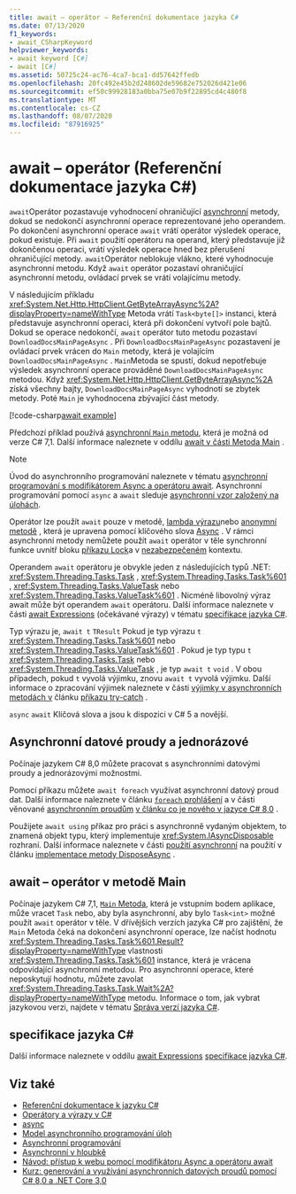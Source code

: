 ```yaml
---
title: await – operátor – Referenční dokumentace jazyka C#
ms.date: 07/13/2020
f1_keywords:
- await_CSharpKeyword
helpviewer_keywords:
- await keyword [C#]
- await [C#]
ms.assetid: 50725c24-ac76-4ca7-bca1-dd57642ffedb
ms.openlocfilehash: 20fc492e45b2d248602de59682e752026d421e06
ms.sourcegitcommit: ef50c99928183a0bba75e07b9f22895cd4c480f8
ms.translationtype: MT
ms.contentlocale: cs-CZ
ms.lasthandoff: 08/07/2020
ms.locfileid: "87916925"
---
```

# <a name="await-operator-c-reference"></a>await – operátor (Referenční dokumentace jazyka C#)

`await`Operátor pozastavuje vyhodnocení ohraničující [asynchronní](../keywords/async.md) metody, dokud se nedokončí asynchronní operace reprezentované jeho operandem. Po dokončení asynchronní operace `await` vrátí operátor výsledek operace, pokud existuje. Při `await` použití operátoru na operand, který představuje již dokončenou operaci, vrátí výsledek operace hned bez přerušení ohraničující metody. `await`Operátor neblokuje vlákno, které vyhodnocuje asynchronní metodu. Když `await` operátor pozastaví ohraničující asynchronní metodu, ovládací prvek se vrátí volajícímu metody.

V následujícím příkladu <xref:System.Net.Http.HttpClient.GetByteArrayAsync%2A?displayProperty=nameWithType> Metoda vrátí `Task<byte[]>` instanci, která představuje asynchronní operaci, která při dokončení vytvoří pole bajtů. Dokud se operace nedokončí, `await` operátor tuto metodu pozastaví `DownloadDocsMainPageAsync` . Při `DownloadDocsMainPageAsync` pozastavení je ovládací prvek vrácen do `Main` metody, která je volajícím `DownloadDocsMainPageAsync` . `Main`Metoda se spustí, dokud nepotřebuje výsledek asynchronní operace prováděné `DownloadDocsMainPageAsync` metodou. Když <xref:System.Net.Http.HttpClient.GetByteArrayAsync%2A> získá všechny bajty, `DownloadDocsMainPageAsync` vyhodnotí se zbytek metody. Poté `Main` je vyhodnocena zbývající část metody.

[!code-csharp[await example](snippets/shared/AwaitOperator.cs)]

Předchozí příklad používá [asynchronní `Main` metodu](../../programming-guide/main-and-command-args/index.md), která je možná od verze C# 7,1. Další informace naleznete v oddílu [await v části Metoda Main](#await-operator-in-the-main-method) .

> [!NOTE]
> Úvod do asynchronního programování naleznete v tématu [asynchronní programování s modifikátorem Async a operátoru await](../../programming-guide/concepts/async/index.md). Asynchronní programování pomocí `async` a `await` sleduje [asynchronní vzor založený na úlohách](../../../standard/asynchronous-programming-patterns/task-based-asynchronous-pattern-tap.md).

Operátor lze použít `await` pouze v metodě, [lambda výrazu](../../programming-guide/statements-expressions-operators/lambda-expressions.md)nebo [anonymní metodě](delegate-operator.md) , která je upravena pomocí klíčového slova [Async](../keywords/async.md) . V rámci asynchronní metody nemůžete použít `await` operátor v těle synchronní funkce uvnitř bloku [příkazu Lock](../keywords/lock-statement.md)a v [nezabezpečeném](../keywords/unsafe.md) kontextu.

Operandem `await` operátoru je obvykle jeden z následujících typů .NET: <xref:System.Threading.Tasks.Task> , <xref:System.Threading.Tasks.Task%601> , <xref:System.Threading.Tasks.ValueTask> nebo <xref:System.Threading.Tasks.ValueTask%601> . Nicméně libovolný výraz await může být operandem `await` operátoru. Další informace naleznete v části [await Expressions](~/_csharplang/spec/expressions.md#awaitable-expressions) (očekávané výrazy) v tématu [specifikace jazyka C#](~/_csharplang/spec/introduction.md).

Typ výrazu je, `await t` `TResult` Pokud je typ výrazu `t` <xref:System.Threading.Tasks.Task%601> nebo <xref:System.Threading.Tasks.ValueTask%601> . Pokud je typ typu `t` <xref:System.Threading.Tasks.Task> nebo <xref:System.Threading.Tasks.ValueTask> , je typ `await t` `void` . V obou případech, pokud `t` vyvolá výjimku, znovu `await t` vyvolá výjimku. Další informace o zpracování výjimek naleznete v části [výjimky v asynchronních metodách v](../keywords/try-catch.md#exceptions-in-async-methods) článku [příkazu try-catch](../keywords/try-catch.md) .

`async` `await` Klíčová slova a jsou k dispozici v C# 5 a novější.

## <a name="asynchronous-streams-and-disposables"></a>Asynchronní datové proudy a jednorázové

Počínaje jazykem C# 8,0 můžete pracovat s asynchronními datovými proudy a jednorázovými možnostmi.

Pomocí příkazu můžete `await foreach` využívat asynchronní datový proud dat. Další informace naleznete v článku [ `foreach` prohlášení](../keywords/foreach-in.md) a v části věnované [asynchronním proudům](../../whats-new/csharp-8.md#asynchronous-streams) [v článku co je nového v jazyce C# 8,0](../../whats-new/csharp-8.md) .

Použijete `await using` příkaz pro práci s asynchronně vydaným objektem, to znamená objekt typu, který implementuje <xref:System.IAsyncDisposable> rozhraní. Další informace naleznete v části [použití asynchronní](../../../standard/garbage-collection/implementing-disposeasync.md#using-async-disposable) na použití v článku [implementace metody DisposeAsync](../../../standard/garbage-collection/implementing-disposeasync.md) .

## <a name="await-operator-in-the-main-method"></a>await – operátor v metodě Main

Počínaje jazykem C# 7,1, [ `Main` Metoda](../../programming-guide/main-and-command-args/index.md), která je vstupním bodem aplikace, může vracet `Task` nebo, aby byla asynchronní, aby bylo `Task<int>` možné použít `await` operátor v těle. V dřívějších verzích jazyka C# pro zajištění, že `Main` Metoda čeká na dokončení asynchronní operace, lze načíst hodnotu <xref:System.Threading.Tasks.Task%601.Result?displayProperty=nameWithType> vlastnosti <xref:System.Threading.Tasks.Task%601> instance, která je vrácena odpovídající asynchronní metodou. Pro asynchronní operace, které neposkytují hodnotu, můžete zavolat <xref:System.Threading.Tasks.Task.Wait%2A?displayProperty=nameWithType> metodu. Informace o tom, jak vybrat jazykovou verzi, najdete v tématu [Správa verzí jazyka C#](../configure-language-version.md).

## <a name="c-language-specification"></a>specifikace jazyka C#

Další informace naleznete v oddílu [await Expressions](~/_csharplang/spec/expressions.md#await-expressions) [specifikace jazyka C#](~/_csharplang/spec/introduction.md).

## <a name="see-also"></a>Viz také

- [Referenční dokumentace k jazyku C#](../index.md)
- [Operátory a výrazy v C#](index.md)
- [async](../keywords/async.md)
- [Model asynchronního programování úloh](../../programming-guide/concepts/async/task-asynchronous-programming-model.md)
- [Asynchronní programování](../../async.md)
- [Asynchronní v hloubkě](../../../standard/async-in-depth.md)
- [Návod: přístup k webu pomocí modifikátoru Async a operátoru await](../../programming-guide/concepts/async/walkthrough-accessing-the-web-by-using-async-and-await.md)
- [Kurz: generování a využívání asynchronních datových proudů pomocí C# 8,0 a .NET Core 3,0](../../tutorials/generate-consume-asynchronous-stream.md)
